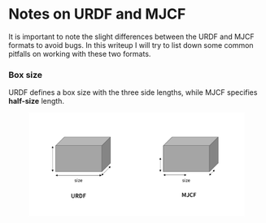 # Notes on URDF and MJCF

It is important to note the slight differences between the URDF and MJCF formats to avoid bugs. In this writeup I will try to list down some common pitfalls on working with these two formats.



### Box size

URDF defines a box size with the three side lengths, while MJCF specifies **half-size** length.

<figure><img src="../.gitbook/assets/image (278).png" alt=""><figcaption></figcaption></figure>














